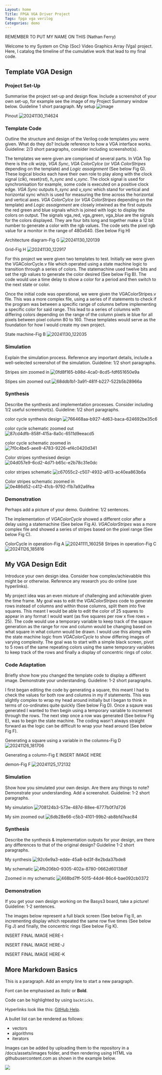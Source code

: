 ```yaml
---
Layout: home
Title: FPGA VGA Driver Project
Tags: fpga vga verilog
Categories: demo
---
```

REMEMBER TO PUT MY NAME ON THIS (Nathan Ferry)

Welcome to my System on Chip (Soc) Video Graphics Array (Vga) project. Here, I catalog the timeline of the cumulative work that lead to my final code.

## **Template VGA Design**
### **Project Set-Up**
Summarise the project set-up and design flow. Include a screenshot of your own set-up, for example see the image of my Project Summary window below. Guideline 1 short paragraph.
My setup
![image](https://github.com/user-attachments/assets/ae01aa6d-d668-4c10-a8e2-8007570e6973)

Pinout
![20241130_114624](https://github.com/user-attachments/assets/98b9606a-33e2-4b8b-949f-596ca53b7d3c)


### **Template Code**
Outline the structure and design of the Verilog code templates you were given. What do they do? Include reference to how a VGA interface works. Guideline: 2/3 short paragraphs, consider including screenshot(s).

The templates we were given are comprised of several parts. In VGA Top there is the *clk wizip*, *VGA Sync*, *VGA ColorCylce* (or *VGA ColorStripes* depending on the template) and *Logic assaignment* (See below Fig G). These logical blocks each have their own role to play along with the clock signal (*clk*), reset(*rst*), *h_sync* and *v_sync*.  The clock signal is used for synchronisation for example, some code is executed on a positive clock edge. *VGA Sync* outputs *h_sync* and *v_sync* which stand for vertical and horizontal sync which is used for measuring the time across the horizontal and vertical axes. *VGA ColorCylce* (or *VGA ColorStripes* depending on the template) and *Logic assaignment* are closely intwined as the first outputs the red green and blue signals which is joined with logic to display the colors on output. The signals vga_red, vga_green, vga_blue are the signals for the colors displayed. They are four bits long and together make a 12 bit number to generate a color with the rgb values. The code sets the pixel rgb value for a monitor in the range of 480x640. (See below Fig H) 

Architecture diagram-Fig G
![20241130_120139](https://github.com/user-attachments/assets/593ef348-7df9-4f66-922e-d06a9e8fec59)

Grid-Fig H
![20241130_122917](https://github.com/user-attachments/assets/e1599f77-4ed2-4deb-8e14-11d47ce46faf)

For this project we were given two templates to test. Initially we were given the VGAColorCycle.v file which operated using a state machine logic to transition through a series of colors. The statemachine used twelve bits and set the rgb values to generate the color desired (See below Fig B). The code would use a time delay to show a color for a period and then switch to the next state or color.

Once the initial code was operational, we were given the VGAColorStripes.v file. This was a more complex file, using a series of if statements to check if the program was between a specific range of columns before implementing a specific color for said range. This lead to a series of columns with differing colors depending on the range of the column pixels ie blue for all pixels between pixel column 80 to 160. These templates would serve as the foundation for how I would create my own project.

State machine-Fig B
![20241130_122035](https://github.com/user-attachments/assets/aec0ec85-a29a-446b-ae2a-e0e4238cf312)

### **Simulation**
Explain the simulation process. Reference any important details, include a well-selected screenshot of the simulation. Guideline: 1/2 short paragraphs.

Stripes sim zoomed in
![0fd8f165-b98d-4ca0-8cd5-fdf651650e9a](https://github.com/user-attachments/assets/55609dc2-575c-4cf6-b6f8-b18a807bf37a)

Stipes sim zoomed out
![68ddb1b1-3a91-481f-b227-522b5b28966a](https://github.com/user-attachments/assets/68993b88-a2d1-47f4-a9f8-d260018ceafe)

### **Synthesis**
Describe the synthesis and implementation processes. Consider including 1/2 useful screenshot(s). Guideline: 1/2 short paragraphs.

color cycle synthesis design
![766468aa-b927-4d63-baca-624692be35c6](https://github.com/user-attachments/assets/00a965ec-c7a3-44ac-b5f2-2dfacc41fa93)

color cycle schematic zoomed out
![87cd4dfb-858f-415a-8a0c-6511d9eeacd5](https://github.com/user-attachments/assets/e34fc403-5fca-4747-8b68-e9ceca6848d2)

color cycle schematic zoomed in
![7f0c4be5-aee8-4783-9226-ef4c0420d341](https://github.com/user-attachments/assets/2555145e-f03a-4dcd-abe8-c42a7c65c144)

Color stripes synthesised design
![04d057e9-6cd2-4d71-b65c-e2b78c31e0dc](https://github.com/user-attachments/assets/e4cc833f-6306-4b46-838f-28d61b8bfa0c)

color stripes schematic
![c67055c2-c507-4932-a613-ac40ea863b6a](https://github.com/user-attachments/assets/5c788e3d-b265-4a86-9519-d72f31ffa1c1)

Color stripes schematic zoomed in
![0e486d52-c412-41cb-9792-f1b7a92a6fea](https://github.com/user-attachments/assets/58b82be9-3bcf-43f1-8b0f-1f378b3675a5)
### **Demonstration**
Perhaps add a picture of your demo. Guideline: 1/2 sentences.

The implementation of *VGAColorCycle* showed a different color after a delay using a statemachine (See below Fig A). *VGAColorStripes* was a more complex file and showed a series of stripes based on the pixel range (See below Fig C).

ColorCycle in operation-Fig A
![20241111_160258](https://github.com/user-attachments/assets/48c6f5b4-66bc-4deb-840c-5c1da4161c84)
Stripes in operation-Fig C
![20241126_185816](https://github.com/user-attachments/assets/29e85388-52fe-4d90-bf81-0f0475fa5287)

## **My VGA Design Edit**
Introduce your own design idea. Consider how complex/achievabble this might be or otherwise. Reference any research you do online (use hyperlinks).

My project idea was an even mixture of challenging and achievable given the time frame. My goal was to edit the *VGAColorStripes* code to generate rows instead of columns and within those columns, split them into five squares. This meant I would be able to edit the color of 25 squares to appear in any format I would want (as five squares per row x five rows = 25). The code would use a temporary variable to keep track of the sqaure generation as the range for row and column would be changing based on what square in what column would be drawn. I would use this alomg with the state machine logic from *VGAColorCycle* to show differing images of varying complexity. The goal was to start with a simple black screen, pivot to 5 rows of the same repeating colors using the same temporary variables to keep track of the rows and finally a display of concentric rings of color. 
### **Code Adaptation**
Briefly show how you changed the template code to display a different image. Demonstrate your understanding. Guideline: 1-2 short paragraphs.

I first began editing the code by generating a square, this meant I had to check the values for both row and columns in my if statements.  This was slightly complex to wrap my head around initially but I began to think in terms of co-ordinates quite quickly (See below Fig D). Once a sqaure was generated I wanted to then begin using a temporary variable to increment through the rows. The next step once a row was generated (See below Fig E), was to begin the state machine. The coding wasn't always straight forward as the logic can be difficult to wrap your head around (See below Fig F).

Generating a square using a variable in the columns-Fig D
![20241126_181706](https://github.com/user-attachments/assets/054cad8d-05dd-416d-9f2d-f75b27f3c295)

Generating a column-Fig E
INSERT IMAGE HERE

demon-Fig F
![20241125_172132](https://github.com/user-attachments/assets/3acf5298-f547-43af-baa8-fd58ea9744a7)
### **Simulation**
Show how you simulated your own design. Are there any things to note? Demonstrate your understanding. Add a screenshot. Guideline: 1-2 short paragraphs.

My simulation
![708124b3-573e-487d-88ee-6777b0f7d726](https://github.com/user-attachments/assets/61f49808-f5d0-459b-a66e-def683742b20)

My sim zoomed out
![6db28e66-c5b3-4101-99b2-ab8bfd7eac84](https://github.com/user-attachments/assets/ca2f0fd2-020b-44d0-a2b7-41781f7a86d7)

### **Synthesis**
Describe the synthesis & implementation outputs for your design, are there any differences to that of the original design? Guideline 1-2 short paragraphs.

My synthesis
![92c6e9a3-edde-45a8-bd3f-8e2bda37bde8](https://github.com/user-attachments/assets/7dab268c-cc06-4620-be6d-8576eab58375)

My schematic
![4fb206b0-9305-402a-8780-0662d60138df](https://github.com/user-attachments/assets/bc1d2b0a-1243-43c8-bd11-0002ef899996)

Zoomed in my schematic
![468bd7ff-5015-44d4-86c4-bae092cb0372](https://github.com/user-attachments/assets/054ae6b4-6adc-485d-b6bc-d34f7df2ef8b)

### **Demonstration**
If you get your own design working on the Basys3 board, take a picture! Guideline: 1-2 sentences.

The images below represent a full black screen (See below Fig I), an incrementing display which repeated the same row five times (See below Fig J) and finally, the concentric rings (See below Fig K).

INSERT FINAL IMAGE HERE-I

INSERT FINAL IMAGE HERE-J

INSERT FINAL IMAGE HERE-K

## **More Markdown Basics**
This is a paragraph. Add an empty line to start a new paragraph.

Font can be emphasised as *Italic* or **Bold**.

Code can be highlighted by using `backticks`.

Hyperlinks look like this: [GitHub Help](https://help.github.com/).

A bullet list can be rendered as follows:
- vectors
- algorithms
- iterators

Images can be added by uploading them to the repository in a /docs/assets/images folder, and then rendering using HTML via githubusercontent.com as shown in the example below.

<img src="https://raw.githubusercontent.com/melgineer/fpga-vga-verilog/main/docs/assets/images/VGAPrjSrcs.png">
